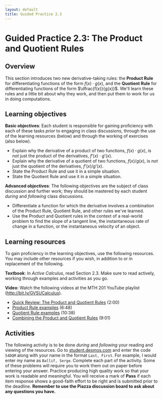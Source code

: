```yaml
---
layout: default
title: Guided Practice 2.3
---
```


# Guided Practice 2.3: The Product and Quotient Rules

## Overview

This section introduces two new derivative-taking rules: the **Product Rule** for differentiating functions of the form $f(x) \cdot g(x)$, and the **Quotient Rule** for differentiating functions of the form $\dfrac{f(x)}{g(x)}$. We'll learn these rules and a little bit about why they work, and then put them to work for us in doing computations. 

## Learning objectives

__Basic objectives__: Each student is responsible for gaining proficiency with each of these tasks _prior_ to engaging in class discussions, through the use of the learning resources (below) and through the working of exercises (also below). 

- Explain why the derivative of a product of two functions, $f(x) \cdot g(x)$, is *not* just the product of the derivatives, $f’(x) \cdot g’(x)$. 
- Explain why the derivative of a quotient of two functions, $f(x)/g(x)$, is *not* just the quotient of the derivatives, $f’(x)/g’(x)$. 
- State the Product Rule and use it in a simple situation. 
- State the Quotient Rule and use it in a simple situation.

__Advanced objectives__: The following objectives are the subject of class discussion and further work; they should be mastered by each student _during_ and _following_ class discussions. 

- Differentiate a function for which the derivative involves a combination of the Product Rule, Quotient Rule, and other rules we've learned. 
- Use the Product and Quotient rules in the context of a real-world problem to find the slope of a tangent line, the instantaneous rate of change in a function, or the instantaneous velocity of an object. 

## Learning resources 

To gain proficiency in the learning objectives, use the following resources. You may include other resources if you wish, in addition to or in replacement of the following. 

__Textbook__: In _Active Calculus_, read Section 2.3. Make sure to read actively, working through examples and activities as you go. 

__Video__: Watch the following videos at the MTH 201 YouTube playlist (http://bit.ly/GVSUCalculus). 

- [Quick Review: The Product and Quotient Rules](http://www.youtube.com/watch?v=bAGEnF0uFog) (2:00) 
- [Product Rule examples](http://www.youtube.com/watch?v=mkrnp3ew0WA) (6:48)
- [Quotient Rule examples](http://www.youtube.com/watch?v=HxFjkYjabwQ) (10:38)
- [Combining the Product and Quotient Rules](http://www.youtube.com/watch?v=9lZNcY3VbdE) (9:01)


## Activities

The following activity is to be done _during_ and _following_ your reading and viewing of the resources. Go to [student.desmos.com](https://student.desmos.com/?prepopulateCode=54DQM) and enter the code `54DQM` along with your name in the format `Last, First`. For example, I would enter my name as `Ballif, Serge`. Complete each part of the activity. Some of these problems will require you to work them out on paper before entering your answer. Practice producing high quality work so that your work is readable and meaningful. You will receive a mark of __Pass__ if each item response shows a good-faith effort to be right and is submitted prior to the deadline. __Remember to use the Piazza discussion board to ask about any questions you have.__
